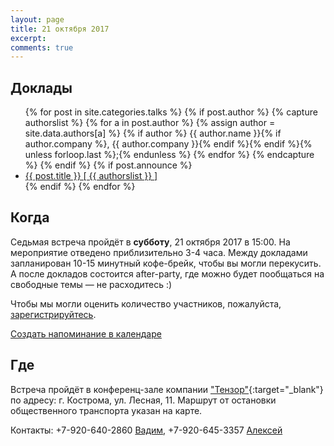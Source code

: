 ```yaml
---
layout: page
title: 21 октября 2017
excerpt:
comments: true
---
```


Доклады
-------

<ul class="post-list">
{% for post in site.categories.talks %}
  {% if post.author %}
    {% capture authorslist %}
      {% for a in post.author %}
        {% assign author = site.data.authors[a] %}
        {% if author %} {{ author.name }}{% if author.company %}, {{ author.company }}{% endif %}{% endif %}{% unless forloop.last %};{% endunless %}
      {% endfor %}
    {% endcapture %}
  {% endif %}
  {% if post.announce %}
  <li><a href="{{ site.url }}{{ post.url }}">{{ post.title }} [ {{ authorslist }} ]</a></li>
  {% endif %}
{% endfor %}
</ul>

Когда
-----

Седьмая встреча пройдёт в **субботу**, 21 октября 2017 в 15:00.
На мероприятие отведено приблизительно 3-4 часа.
Между докладами запланирован 10-15 минутный кофе-брейк, чтобы вы могли перекусить.
А после докладов состоится after-party, где можно будет пообщаться на свободные темы — не расходитесь :)

Чтобы мы могли оценить количество участников, пожалуйста, [зарегистрируйтесь][register].

<p><a class="fa fa-calendar" href="webcal://kosbackend.ru/register/kosbackend.ics"> Создать напоминание в календаре</a></p>

Где
---

Встреча пройдёт в конференц-зале компании ["Тензор"][tensor]{:target="_blank"} по адресу: г. Кострома, ул. Лесная, 11.
Маршрут от остановки общественного транспорта указан на карте.

Контакты: +7-920-640-2860 <a href="mailto:euphoria.vi@gmail.com">Вадим</a>, +7-920-645-3357 <a href="mailto:av.bargan@tensor.ru">Алексей</a>

<script type="text/javascript" charset="utf-8" async src="https://api-maps.yandex.ru/services/constructor/1.0/js/?um=constructor%3A12d523befd729e0398d3a802a45ea8371602efd80227538e22f701446abfed20&amp;width=708&amp;height=450&amp;lang=ru_RU&amp;scroll=true"></script>

<!--
<ul class="post-list">
{% for post in site.posts limit:10 %}
  <li><article><a href="{{ site.url }}{{ post.url }}">{{ post.title }} <span class="entry-date"><time datetime="{{ post.date | date_to_xmlschema }}">{{ post.date | date: "%B %d, %Y" }}</time></span></a></article></li>
{% endfor %}
</ul>
-->

[register]: /register/
[tensor]: http://tensor.ru/
[hotel-ring]: http://www.kostroma-goldenring.ru/contacts/
[luxuria]: http://www.conferencelux.ru/location-map/index.aspx
[tensor]: https://tensor.ru
[speakers]: /speakers/
[vote-oleg]: /blog/generators-or-gpu/
[vote-pavel]: /blog/derby-or-loadspeed/
